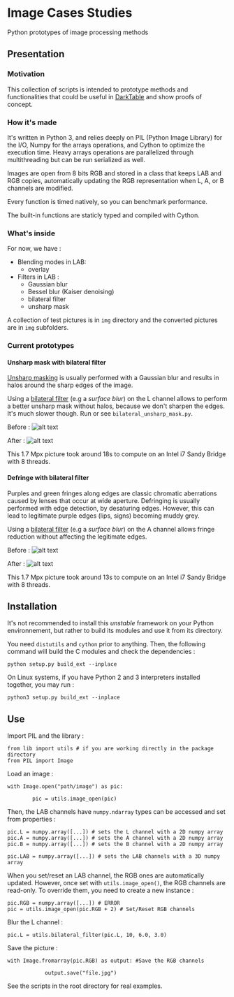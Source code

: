  # Image Cases Studies
Python prototypes of image processing methods

## Presentation

### Motivation

This collection of scripts is intended to prototype methods and functionalities that
could be useful in [DarkTable](https://github.com/darktable-org/darktable) and
show proofs of concept.

### How it's made

It's written in Python 3, and relies deeply on PIL (Python Image Library) for the I/O, Numpy for the arrays
operations, and Cython to optimize the execution time. Heavy arrays operations 
are parallelized through multithreading but
can be run serialized as well.

Images are open from 8 bits RGB and stored in a class that keeps LAB and RGB copies,
automatically updating the RGB representation when L, A, or B channels are modified.

Every function is timed natively, so you can benchmark performance. 

The built-in functions are staticly typed and compiled with Cython.

### What's inside

For now, we have :

* Blending modes in LAB:
    * overlay
* Filters in LAB :
    * Gaussian blur
    * Bessel blur (Kaiser denoising)
    * bilateral filter
    * unsharp mask
    
A collection of test pictures is in `img` directory and the converted pictures
are in `img` subfolders.
    
### Current prototypes

#### Unsharp mask with bilateral filter

[Unsharp masking](https://en.wikipedia.org/wiki/Unsharp_masking)
is usually performed with a Gaussian blur and results in halos
around the sharp edges of the image.

Using a [bilateral filter](https://en.wikipedia.org/wiki/Bilateral_filter) 
(e.g a *surface blur*) on the L channel allows to perform a better unsharp mask without
halos, because we don't sharpen the edges. It's much slower though.
Run or see `bilateral_unsharp_mask.py`.

Before :
![alt text](img/original.jpg "Before")

After :
![alt text](img/bilateral-unsharp-mask/original.jpg "After")

This 1.7 Mpx picture took around 18s to compute on an Intel i7 Sandy Bridge with 8 threads. 

#### Defringe with bilateral filter

Purples and green fringes along edges are classic chromatic aberrations caused by lenses that
occur at wide aperture. Defringing is usually performed with edge detection, by desaturing
edges. However, this can lead to legitimate purple edges (lips, signs) becoming muddy grey. 

Using a [bilateral filter](https://en.wikipedia.org/wiki/Bilateral_filter) 
(e.g a *surface blur*) on the A channel allows fringe reduction without affecting
the legitimate edges. 


Before :
![alt text](img/original.jpg "Before")

After :
![alt text](img/bilateral-LAB/original.jpg "After")

This 1.7 Mpx picture took around 13s to compute on an Intel i7 Sandy Bridge with 8 threads. 

## Installation

It's not recommended to install this *unstable* framework on your Python environnement, but rather to build
its modules and use it from its directory.

You need `distutils` and `cython` prior to anything. Then, the following command will
build the C modules and check the dependencies :

    python setup.py build_ext --inplace

On Linux systems, if you have Python 2 and 3 interpreters installed together, you may run :

    python3 setup.py build_ext --inplace

    
## Use

Import PIL and the library : 

    from lib import utils # if you are working directly in the package directory
    from PIL import Image
    
Load an image :

    with Image.open("path/image") as pic:

            pic = utils.image_open(pic)
    
Then, the LAB channels have `numpy.ndarray` types can be accessed and set from properties :

    pic.L = numpy.array([...]) # sets the L channel with a 2D numpy array
    pic.A = numpy.array([...]) # sets the A channel with a 2D numpy array
    pic.B = numpy.array([...]) # sets the B channel with a 2D numpy array
    
    pic.LAB = numpy.array([...]) # sets the LAB channels with a 3D numpy array
    
When you set/reset an LAB channel, the RGB ones are automatically updated. However,
once set with `utils.image_open()`, the RGB channels are read-only. To override them, you need to create a
new instance :

    pic.RGB = numpy.array([...]) # ERROR
    pic = utils.image_open(pic.RGB + 2) # Set/Reset RGB channels
    

Blur the L channel : 

    pic.L = utils.bilateral_filter(pic.L, 10, 6.0, 3.0)
    
Save the picture :
    
    with Image.fromarray(pic.RGB) as output: #Save the RGB channels

                output.save("file.jpg")
    
See the scripts in the root directory for real examples.
